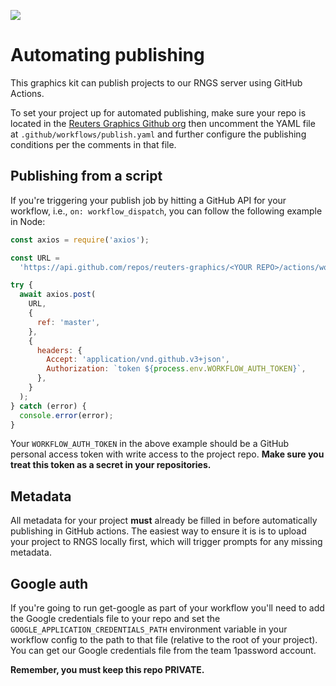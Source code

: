 ![](https://graphics.thomsonreuters.com/style-assets/images/logos/reuters-graphics-logo/svg/graphics-logo-color-dark.svg)

# Automating publishing

This graphics kit can publish projects to our RNGS server using GitHub Actions.

To set your project up for automated publishing, make sure your repo is located in the [Reuters Graphics Github org](https://github.com/reuters-graphics) then uncomment the YAML file at `.github/workflows/publish.yaml` and further configure the publishing conditions per the comments in that file.

## Publishing from a script

If you're triggering your publish job by hitting a GitHub API for your workflow, i.e., `on: workflow_dispatch`, you can follow the following example in Node:

```javascript
const axios = require('axios');

const URL =
  'https://api.github.com/repos/reuters-graphics/<YOUR REPO>/actions/workflows/publish.yaml/dispatches';

try {
  await axios.post(
    URL,
    {
      ref: 'master',
    },
    {
      headers: {
        Accept: 'application/vnd.github.v3+json',
        Authorization: `token ${process.env.WORKFLOW_AUTH_TOKEN}`,
      },
    }
  );
} catch (error) {
  console.error(error);
}
```

Your `WORKFLOW_AUTH_TOKEN` in the above example should be a GitHub personal access token with write access to the project repo. **Make sure you treat this token as a secret in your repositories.**

## Metadata

All metadata for your project **must** already be filled in before automatically publishing in GitHub actions. The easiest way to ensure it is is to upload your project to RNGS locally first, which will trigger prompts for any missing metadata.

## Google auth

If you're going to run get-google as part of your workflow you'll need to add the Google credentials file to your repo and set the `GOOGLE_APPLICATION_CREDENTIALS_PATH` environment variable in your workflow config to the path to that file (relative to the root of your project). You can get our Google credentials file from the team 1password account.

**Remember, you must keep this repo PRIVATE.**
